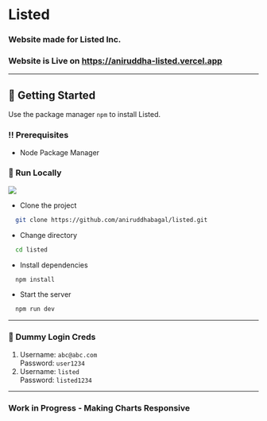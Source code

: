 # Listed
### Website made for Listed Inc.
### Website is Live on https://aniruddha-listed.vercel.app
<hr />

## :toolbox: Getting Started

Use the package manager `npm` to install Listed.


### :bangbang: Prerequisites
 - Node Package Manager

### :running: Run Locally

![](https://img.shields.io/badge/GIT-E44C30?style=for-the-badge&logo=git&logoColor=white)

- Clone the project

```bash
  git clone https://github.com/aniruddhabagal/listed.git
```

- Change directory

```bash
  cd listed
```

- Install dependencies

```bash
  npm install
```

- Start the server

```bash
  npm run dev
```

<hr />

### 🔑 Dummy Login Creds
1. Username: `abc@abc.com` <br>
   Password: `user1234` 
2. Username: `listed` <br>
   Password: `listed1234` 
<hr />

### Work in Progress - Making Charts Responsive

